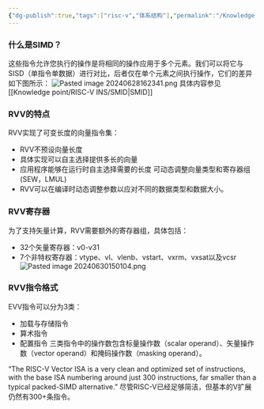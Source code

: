 ```yaml
---
{"dg-publish":true,"tags":["risc-v","体系结构"],"permalink":"/Knowledge point/RISC-V INS/RVV扩展/","dgPassFrontmatter":true}
---
```


### 什么是SIMD？
这些指令允许您执行的操作是将相同的操作应用于多个元素。我们可以将它与SISD（单指令单数据）进行对比，后者仅在单个元素之间执行操作，它们的差异如下图所示：
![Pasted image 20240628162341.png](/img/user/Knowledge%20point/imgs/Pasted%20image%2020240628162341.png)
具体内容参见[[Knowledge point/RISC-V INS/SMID\|SMID]]

### RVV的特点
RVV实现了可变长度的向量指令集：
* RVV不预设向量长度
* 具体实现可以自主选择提供多长的向量
* 应用程序能够在运行时自主选择需要的长度
可动态调整向量类型和寄存器组(SEW，LMUL)
* RVV可以在编译时动态调整参数以应对不同的数据类型和数据大小。

### RVV寄存器
为了支持矢量计算，RVV需要额外的寄存器组，具体包括：
* 32个矢量寄存器：v0-v31
* 7个非特权寄存器：vtype、vl、vlenb、vstart、vxrm、vxsat以及vcsr
![Pasted image 20240630150104.png](/img/user/Knowledge%20point/imgs/Pasted%20image%2020240630150104.png)
### RVV指令格式
EVV指令可以分为3类：
* 加载与存储指令
* 算术指令
* 配置指令
三类指令中的操作数包含标量操作数（scalar operand）、矢量操作数（vector operand）和掩码操作数（masking operand）。

“The RISC-V Vector ISA is a very clean and optimized set of instructions, with the base ISA numbering around just 300 instructions, far smaller than a typical packed-SIMD alternative.”
尽管RISC-V已经足够简洁，但基本的V扩展仍然有300+条指令。

